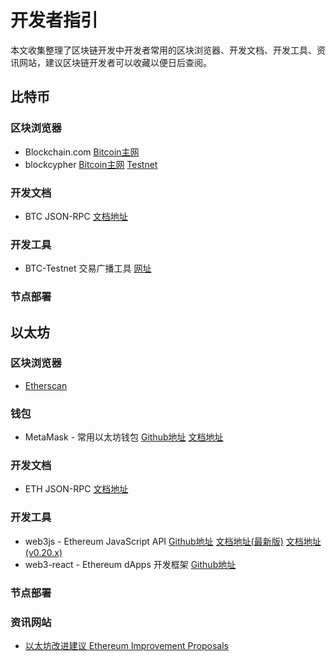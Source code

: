 # 开发者指引
本文收集整理了区块链开发中开发者常用的区块浏览器、开发文档、开发工具、资讯网站，建议区块链开发者可以收藏以便日后查阅。

## 比特币
### 区块浏览器
- Blockchain.com [Bitcoin主网](https://www.blockchain.com/explorer)
- blockcypher [Bitcoin主网](https://live.blockcypher.com/btc/) [Testnet](https://live.blockcypher.com/btc-testnet)

### 开发文档
- BTC JSON-RPC [文档地址](https://developer.bitcoin.org/reference/rpc/index.html)

### 开发工具
- BTC-Testnet 交易广播工具 [网址](https://live.blockcypher.com/btc-testnet/pushtx/)

### 节点部署

## 以太坊
### 区块浏览器
- [Etherscan](https://etherscan.io/)

### 钱包
- MetaMask - 常用以太坊钱包 [Github地址](https://github.com/MetaMask) [文档地址](https://docs.metamask.io/guide/)

### 开发文档
- ETH JSON-RPC [文档地址](https://eth.wiki/json-rpc/API)

### 开发工具
- web3js - Ethereum JavaScript API [Github地址](https://github.com/ethereum/web3.js) [文档地址(最新版)](https://web3js.readthedocs.io/) [文档地址(v0.20.x)](https://learnblockchain.cn/docs/web3js-0.2x/)
- web3-react - Ethereum dApps 开发框架 [Github地址](https://github.com/NoahZinsmeister/web3-react)

### 节点部署

### 资讯网站
- [以太坊改进建议 Ethereum Improvement Proposals](https://eips.ethereum.org/)

